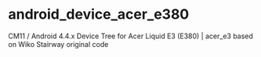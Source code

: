 android_device_acer_e380
========================

CM11 / Android 4.4.x Device Tree for Acer Liquid E3 (E380) | acer_e3 based on Wiko Stairway original code
